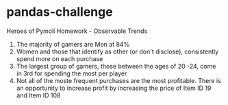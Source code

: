 # pandas-challenge
Heroes of Pymoli Homework - Observable Trends	

1. The majority of gamers are Men at 84%
2. Women and those that identify as other (or don't disclose), consistently spend more on each purchase
3. The largest group of gamers, those between the ages of 20 -24, come in 3rd for spending the most per player
4. Not all of the moste frequent purchases are the most profitable. There is an opportunity to increase profit by increasing the price of Item ID 19 and Item ID 108
